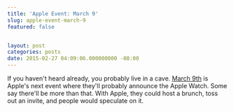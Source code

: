 ```yaml
---
title: 'Apple Event: March 9'
slug: apple-event-march-9
featured: false


layout: post
categories: posts
date: 2015-02-27 04:09:06.000000000 -08:00
---
```


If you haven't heard already, you probably live in a cave. [March 9th](http://www.appleworld.today/blog/2015/2/26/apple-sending-out-invites-to-a-march-9th-press-event) is Apple's next event where they'll probably announce the Apple Watch. Some say there'll be more than that. With Apple, they could host a brunch, toss out an invite, and people would speculate on it.

